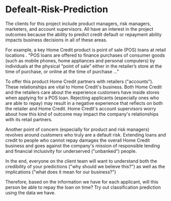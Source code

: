# Defealt-Risk-Prediction

The clients for this project include product managers, risk managers, marketers, and account supervisors. 
All have an interest in the project outcomes because the ability to predict credit default or repayment ability 
impacts business decisions in all of these areas. 

For example, a key Home Credit product is point of sale (POS) loans at retail locations . "POS loans are offered to 
finance purchases of consumer goods (such as mobile phones, home appliances and personal computers) by individuals 
at the physical “point of sale” either in the retailer’s store at the time of purchase, or online at the time of purchase ..." 

To offer this product Home Credit partners with retailers ("accounts"). These relationships are vital to Home Credit's business. 
Both Home Credit and the retailers care about the experience customers have inside stores when applying for a POS loan. 
Rejecting applicants (especially ones who are able to repay) may result in a negative experience that reflects on both the retailer 
and Home Credit. Home Credit's account supervisors worry about how this kind of outcome may impact the company's relationships with 
its retail partners. 

Another point of concern (especially for product and risk managers) revolves around customers who truly are a default risk. 
Extending loans and credit to people who cannot repay damages the overall Home Credit business and goes against the company's mission 
of responsible lending and financial inclusivity for underserved ("unbanked") people. 

In the end, everyone on the client team will want to understand both the credibility of your predictions ("why should we believe this?") 
as well as the implications ("what does it mean for our business?") 

Therefore, based on the information we have for each applicant, will this person be able to repay the loan on time? Try out classification
prediction using the data we have.
